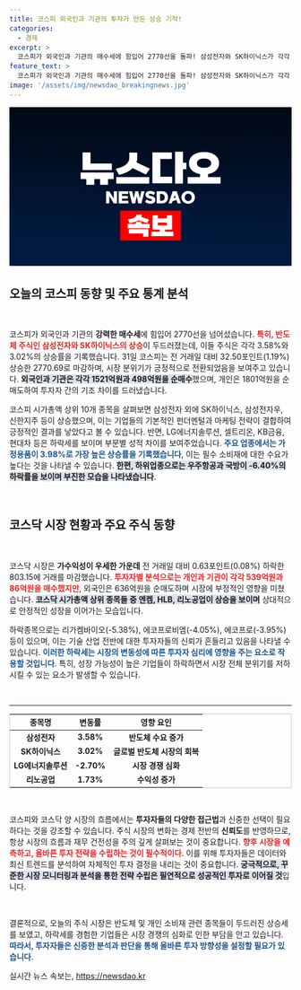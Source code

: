 ```yaml
---
title: 코스피 외국인과 기관의 투자가 만든 상승 기적!
categories:
  - 경제
excerpt: >
  코스피가 외국인과 기관의 매수세에 힘입어 2770선을 돌파! 삼성전자와 SK하이닉스가 각각 3.58%와 3.02% 상승하며 주식 시장의 주목을 받았다. 반면 코스닥은 소폭 하락세를 보이며 명암이 엇갈렸다. 관심 있는 투자자라면 지금 바로 확인해보세요!
feature_text: >
  코스피가 외국인과 기관의 매수세에 힘입어 2770선을 돌파! 삼성전자와 SK하이닉스가 각각 3.58%와 3.02% 상승하며 주식 시장의 주목을 받았다. 반면 코스닥은 소폭 하락세를 보이며 명암이 엇갈렸다. 관심 있는 투자자라면 지금 바로 확인해보세요!
image: '/assets/img/newsdao_breakingnews.jpg'
---
```


<p><img src="/assets/img/newsdao_breakingnews.jpg" alt="pcversion 속보" /></p>

<h2 data-ke-size="size26">오늘의 코스피 동향 및 주요 통계 분석</h2>

<p data-ke-size="size16">&nbsp;</p>

<p>코스피가 외국인과 기관의 <strong>강력한 매수세</strong>에 힘입어 2770선을 넘어섰습니다. <b><span style="color: #ee2323;">특히, 반도체 주식인 삼성전자와 SK하이닉스의 상승</span></b>이 두드러졌는데, 이들 주식은 각각 3.58%와 3.02%의 상승률을 기록했습니다. 31일 코스피는 전 거래일 대비 32.50포인트(1.19%) 상승한 2770.69로 마감하며, 시장 분위기가 긍정적으로 전환되었음을 보여주고 있습니다. <b><span style="background-color: #21538527;">외국인과 기관은 각각 1521억원과 498억원을 순매수</span></b>했으며, 개인은 1801억원을 순매도하여 투자자 간의 기조 차이를 드러냈습니다. </p>

<p>코스피 시가총액 상위 10개 종목을 살펴보면 삼성전자 외에 SK하이닉스, 삼성전자우, 신한지주 등이 상승했으며, 이는 기업들의 기본적인 펀더멘털과 마케팅 전략이 결합하여 긍정적인 결과를 낳았다고 볼 수 있습니다. 반면, LG에너지솔루션, 셀트리온, KB금융, 현대차 등은 하락세를 보이며 부문별 성적 차이를 보여주었습니다. <b><span style="color: #1a5490;">주요 업종에서는 가정용품이 3.98%로 가장 높은 상승률을 기록했습니다</span></b>, 이는 필수 소비재에 대한 수요가 높다는 것을 나타낼 수 있습니다. <b><span style="background-color: #21538527;">한편, 하위업종으로는 우주항공과 국방이 -6.40%의 하락률을 보이며 부진한 모습을 나타냈습니다</span></b>.</p>

<p data-ke-size="size16">&nbsp;</p>

<h2 data-ke-size="size26">코스닥 시장 현황과 주요 주식 동향</h2>

<p data-ke-size="size16">&nbsp;</p>

<p>코스닥 시장은 <strong>가수익성이 우세한 가운데</strong> 전 거래일 대비 0.63포인트(0.08%) 하락한 803.15에 거래를 마감했습니다. <b><span style="color: #ee2323;">투자자별 분석으로는 개인과 기관이 각각 539억원과 86억원을 매수했지만</span></b>, 외국인은 636억원을 순매도하며 시장에 부정적인 영향을 미쳤습니다. <b><span style="background-color: #21538527;">코스닥 시가총액 상위 종목들 중 엔켐, HLB, 리노공업이 상승을 보이며</span></b> 상대적으로 안정적인 성장을 이어가는 모습입니다.</p>

<p>하락종목으로는 리가켐바이오(-5.38%), 에코프로비엠(-4.05%), 에코프로(-3.95%) 등이 있으며, 이는 기술 산업 전반에 대한 투자자들의 신뢰가 흔들리고 있음을 나타낼 수 있습니다. <b><span style="color: #1a5490;">이러한 하락세는 시장의 변동성에 따른 투자자 심리에 영향을 주는 요소로 작용할 것입니다</span></b>. 특히, 성장 가능성이 높은 기업들이 하락하면서 시장 전체 분위기를 저하시킬 수 있는 요소가 발생할 수 있습니다.</p>

<p data-ke-size="size16">&nbsp;</p>

<hr>

<table style="width: 100%; border: 1px solid #ccc;">
  <thead>
    <tr>
      <th style="text-align: center;">종목명</th>
      <th style="text-align: center;">변동률</th>
      <th style="text-align: center;">영향 요인</th>
    </tr>
  </thead>
  <tbody>
    <tr>
      <td style="text-align: center;"><b>삼성전자</b></td>
      <td style="text-align: center;"><b>3.58%</b></td>
      <td style="text-align: center;"><b>반도체 수요 증가</b></td>
    </tr>
    <tr>
      <td style="text-align: center;"><b>SK하이닉스</b></td>
      <td style="text-align: center;"><b>3.02%</b></td>
      <td style="text-align: center;"><b>글로벌 반도체 시장의 회복</b></td>
    </tr>
    <tr>
      <td style="text-align: center;"><b>LG에너지솔루션</b></td>
      <td style="text-align: center;"><b>-2.70%</b></td>
      <td style="text-align: center;"><b>시장 경쟁 심화</b></td>
    </tr>
    <tr>
      <td style="text-align: center;"><b>리노공업</b></td>
      <td style="text-align: center;"><b>1.73%</b></td>
      <td style="text-align: center;"><b>수익성 증가</b></td>
    </tr>
  </tbody>
</table>

<p data-ke-size="size16">&nbsp;</p>

<p>코스피와 코스닥 양 시장의 흐름에서는 <strong>투자자들의 다양한 접근법</strong>과 신중한 선택이 필요하다는 것을 강조할 수 있습니다. 주식 시장의 변화는 경제 전반의 <strong>신뢰도</strong>를 반영하므로, 항상 시장의 흐름과 재무 건전성을 주의 깊게 살펴보는 것이 중요합니다. <b><span style="color: #ee2323;">향후 시장을 예측하고, 올바른 투자 전략을 수립하는 것이 필수적이다</span></b>. 이를 위해 투자자들은 데이터와 최신 트렌드를 분석하여 자체적인 투자 결정을 내리는 것이 중요합니다. <b><span style="background-color: #21538527;">궁극적으로, 꾸준한 시장 모니터링과 분석을 통한 전략 수립은 필연적으로 성공적인 투자로 이어질 것</span></b>입니다.</p>

<p data-ke-size="size16">&nbsp;</p>

<p>결론적으로, 오늘의 주식 시장은 반도체 및 개인 소비재 관련 종목들이 두드러진 상승세를 보였고, 하락세를 경험한 기업들은 시장 경쟁의 심화로 인한 부담을 안고 있습니다. <b><span style="color: #1a5490;">따라서, 투자자들은 신중한 분석과 판단을 통해 올바른 투자 방향성을 설정할 필요가 있습니다</span></b>.</p>
실시간 뉴스 속보는, <a href="https://newsdao.kr" rel="dofollow">https://newsdao.kr</a>


